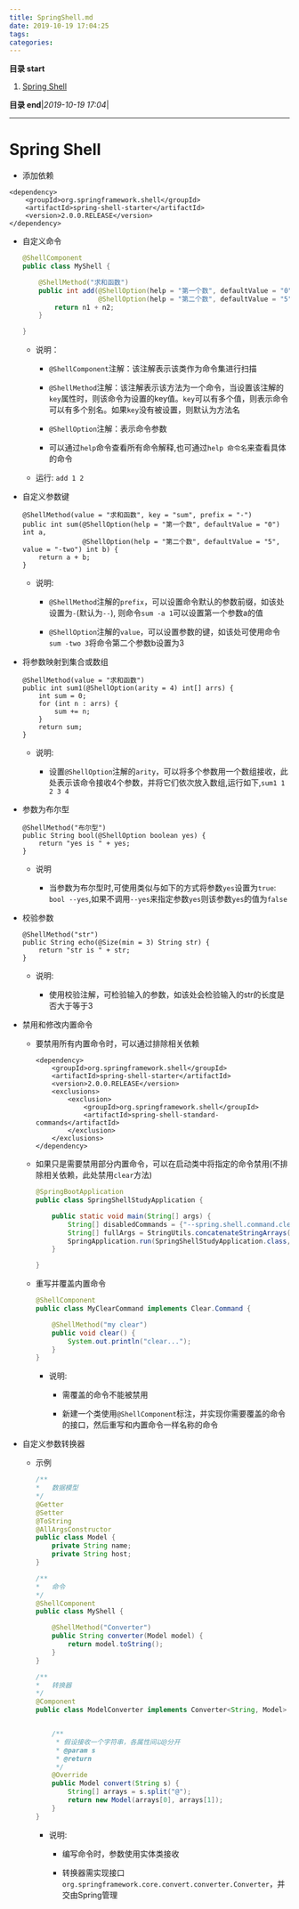 ```yaml
---
title: SpringShell.md
date: 2019-10-19 17:04:25
tags: 
categories: 
---
```


**目录 start**
 
1. [Spring Shell](#spring-shell)

**目录 end**|_2019-10-19 17:04_|
****************************************
# Spring Shell

-   添加依赖

```
<dependency>
    <groupId>org.springframework.shell</groupId>
    <artifactId>spring-shell-starter</artifactId>
    <version>2.0.0.RELEASE</version>
</dependency>
```

-   自定义命令

    ```java
    @ShellComponent
    public class MyShell {
    
        @ShellMethod("求和函数")
        public int add(@ShellOption(help = "第一个数", defaultValue = "0") int n1,
                       @ShellOption(help = "第二个数", defaultValue = "5") int n2) {
            return n1 + n2;
        }
    
    }
    ```

    -   说明：
        
        -   `@ShellComponent`注解：该注解表示该类作为命令集进行扫描
        
        -   `@ShellMethod`注解：该注解表示该方法为一个命令，当设置该注解的`key`属性时，则该命令为设置的key值。`key`可以有多个值，则表示命令可以有多个别名。如果`key`没有被设置，则默认为方法名
        
        -   `@ShellOption`注解：表示命令参数
        
        -   可以通过`help`命令查看所有命令解释,也可通过`help 命令名`来查看具体的命令
        
    -   运行: `add 1 2`
    
-   自定义参数键

    ```
    @ShellMethod(value = "求和函数", key = "sum", prefix = "-")
    public int sum(@ShellOption(help = "第一个数", defaultValue = "0") int a,
                   @ShellOption(help = "第二个数", defaultValue = "5", value = "-two") int b) {
        return a + b;
    }
    ```
    
    -   说明:
    
        -   `@ShellMethod`注解的`prefix`，可以设置命令默认的参数前缀，如该处设置为`-`(默认为`--`), 则命令`sum -a 1`可以设置第一个参数a的值
        
        -   `@ShellOption`注解的`value`，可以设置参数的键，如该处可使用命令`sum -two 3`将命令第二个参数b设置为3
        
-   将参数映射到集合或数组

    ```
    @ShellMethod(value = "求和函数")
    public int sum1(@ShellOption(arity = 4) int[] arrs) {
        int sum = 0;
        for (int n : arrs) {
            sum += n;
        }
        return sum;
    }
    ```
    
    -   说明:
    
        -   设置`@ShellOption`注解的`arity`，可以将多个参数用一个数组接收，此处表示该命令接收4个参数，并将它们依次放入数组,运行如下,`sum1 1 2 3 4`

-   参数为布尔型

    ```
    @ShellMethod("布尔型")
    public String bool(@ShellOption boolean yes) {
        return "yes is " + yes;
    }
    ```
    
    -   说明
    
        -   当参数为布尔型时,可使用类似与如下的方式将参数`yes`设置为`true`: `bool --yes`,如果不调用`--yes`来指定参数`yes`则该参数`yes`的值为`false`
        
-   校验参数

    ```
    @ShellMethod("str")
    public String echo(@Size(min = 3) String str) {
        return "str is " + str;
    }
    ```
    
    -   说明:
    
        -   使用校验注解，可检验输入的参数，如该处会检验输入的str的长度是否大于等于3
        
-   禁用和修改内置命令

    -   要禁用所有内置命令时，可以通过排除相关依赖
    
        ```
        <dependency>
            <groupId>org.springframework.shell</groupId>
            <artifactId>spring-shell-starter</artifactId>
            <version>2.0.0.RELEASE</version>
            <exclusions>
                <exclusion>
                    <groupId>org.springframework.shell</groupId>
                    <artifactId>spring-shell-standard-commands</artifactId>
                </exclusion>
            </exclusions>
        </dependency>
        ``` 
        
    -   如果只是需要禁用部分内置命令，可以在启动类中将指定的命令禁用(不排除相关依赖，此处禁用`clear`方法)
    
        ```java
        @SpringBootApplication
        public class SpringShellStudyApplication {
        
            public static void main(String[] args) {
                String[] disabledCommands = {"--spring.shell.command.clear.enabled=false"};
                String[] fullArgs = StringUtils.concatenateStringArrays(args, disabledCommands);disabledCommands
                SpringApplication.run(SpringShellStudyApplication.class, fullArgs);
            }
        
        }
        ```
        
    -   重写并覆盖内置命令
    
        ```java
        @ShellComponent
        public class MyClearCommand implements Clear.Command {
        
            @ShellMethod("my clear")
            public void clear() {
                System.out.println("clear...");
            }
        }
        ```
        
        -   说明:
        
            -   需覆盖的命令不能被禁用
            
            -   新建一个类使用`@ShellComponent`标注，并实现你需要覆盖的命令的接口，然后重写和内置命令一样名称的命令
            
-   自定义参数转换器

    -   示例
    
        ```java
        /**
        *   数据模型
        */
        @Getter
        @Setter
        @ToString
        @AllArgsConstructor
        public class Model {
            private String name;
            private String host;
        }

        /**
        *   命令
        */
        @ShellComponent
        public class MyShell {
    
            @ShellMethod("Converter")
            public String converter(Model model) {
                return model.toString();
            }
        }

        /**
        *   转换器
        */
        @Component
        public class ModelConverter implements Converter<String, Model> {
        
        
            /**
             * 假设接收一个字符串，各属性间以@分开
             * @param s
             * @return
             */
            @Override
            public Model convert(String s) {
                String[] arrays = s.split("@");
                return new Model(arrays[0], arrays[1]);
            }
        }
        ```
        
        -   说明:
        
            -   编写命令时，参数使用实体类接收
            
            -   转换器需实现接口`org.springframework.core.convert.converter.Converter`，并交由Spring管理
